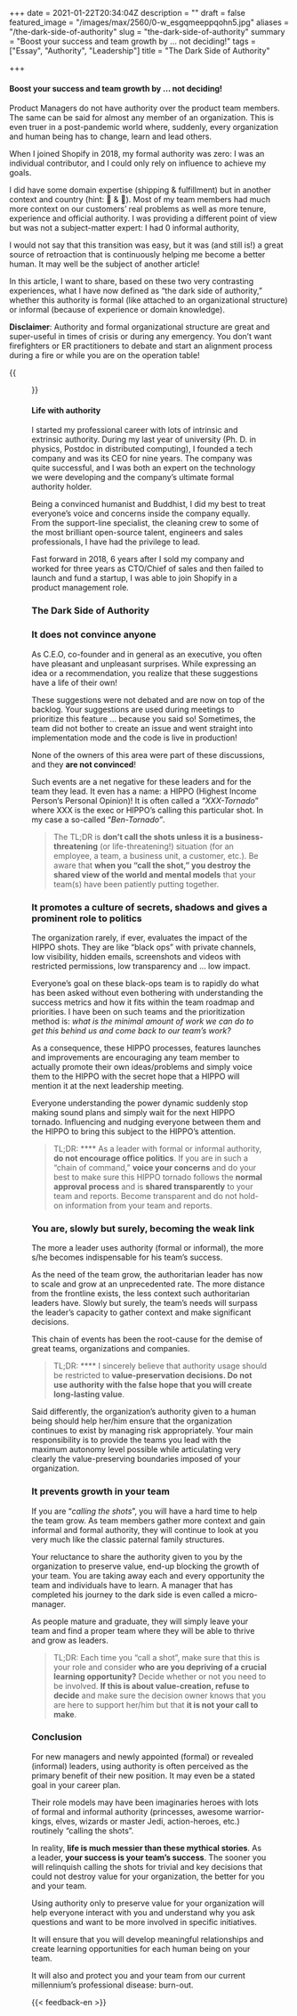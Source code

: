 +++
date = 2021-01-22T20:34:04Z
description = ""
draft = false
featured_image = "/images/max/2560/0-w_esgqmeeppqohn5.jpg"
aliases = "/the-dark-side-of-authority"
slug = "the-dark-side-of-authority"
summary = "Boost your success and team growth by … not deciding!"
tags = ["Essay", "Authority", "Leadership"]
title = "The Dark Side of Authority"

+++


#### Boost your success and team growth by … not deciding!

Product Managers do not have authority over the product team members. The same can be said for almost any member of an organization. This is even truer in a post-pandemic world where, suddenly, every organization and human being has to change, learn and lead others.

When I joined Shopify in 2018, my formal authority was zero: I was an individual contributor, and I could only rely on influence to achieve my goals.

I did have some domain expertise (shipping & fulfillment) but in another context and country (hint: 🍷 & 🦘). Most of my team members had much more context on our customers’ real problems as well as more tenure, experience and official authority. I was providing a different point of view but was not a subject-matter expert: I had 0 informal authority,

I would not say that this transition was easy, but it was (and still is!) a great source of retroaction that is continuously helping me become a better human. It may well be the subject of another article!

In this article, I want to share, based on these two very contrasting experiences, what I have now defined as “the dark side of authority,” whether this authority is formal (like attached to an organizational structure) or informal (because of experience or domain knowledge).

**Disclaimer**: Authority and formal organizational structure are great and super-useful in times of crisis or during any emergency. You don’t want firefighters or ER practitioners to debate and start an alignment process during a fire or while you are on the operation table!

{{<figure src="/images/max/800/1-me2c0poaagnb-npzwlk1lw.png" >}}

#### Life with authority

I started my professional career with lots of intrinsic and extrinsic authority. During my last year of university (Ph. D. in physics, Postdoc in distributed computing), I founded a tech company and was its CEO for nine years. The company was quite successful, and I was both an expert on the technology we were developing and the company’s ultimate formal authority holder.

Being a convinced humanist and Buddhist, I did my best to treat everyone’s voice and concerns inside the company equally. From the support-line specialist, the cleaning crew to some of the most brilliant open-source talent, engineers and sales professionals, I have had the privilege to lead.

Fast forward in 2018, 6 years after I sold my company and worked for three years as CTO/Chief of sales and then failed to launch and fund a startup, I was able to join Shopify in a product management role.

### The Dark Side of Authority

### It does not convince anyone

As C.E.O, co-founder and in general as an executive, you often have pleasant and unpleasant surprises. While expressing an idea or a recommendation, you realize that these suggestions have a life of their own!

These suggestions were not debated and are now on top of the backlog. Your suggestions are used during meetings to prioritize this feature … because you said so! Sometimes, the team did not bother to create an issue and went straight into implementation mode and the code is live in production!

None of the owners of this area were part of these discussions, and they **are not convinced**!

Such events are a net negative for these leaders and for the team they lead. It even has a name: a HIPPO (Highest Income Person‘s Personal Opinion)! It is often called a “_XXX-Tornado_” where XXX is the exec or HIPPO’s calling this particular shot. In my case a so-called “_Ben-Tornado”_.

> The TL;DR is **don’t call the shots unless it is a business-threatening** (or life-threatening!) situation (for an employee, a team, a business unit, a customer, etc.). Be aware that **when you “call the shot,” you destroy the shared view of the world and mental models** that your team(s) have been patiently putting together.

### It promotes a culture of secrets, shadows and gives a prominent role to politics

The organization rarely, if ever, evaluates the impact of the HIPPO shots. They are like “black ops” with private channels, low visibility, hidden emails, screenshots and videos with restricted permissions, low transparency and … low impact.

Everyone’s goal on these black-ops team is to rapidly do what has been asked without even bothering with understanding the success metrics and how it fits within the team roadmap and priorities. I have been on such teams and the prioritization method is: _what is the minimal amount of work we can do to get this behind us and come back to our team’s work?_

As a consequence, these HIPPO processes, features launches and improvements are encouraging any team member to actually promote their own ideas/problems and simply voice them to the HIPPO with the secret hope that a HIPPO will mention it at the next leadership meeting.

Everyone understanding the power dynamic suddenly stop making sound plans and simply wait for the next HIPPO tornado. Influencing and nudging everyone between them and the HIPPO to bring this subject to the HIPPO’s attention.

> TL;DR: **** As a leader with formal or informal authority, **do not encourage office politics**. If you are in such a “chain of command,” **voice your concerns** and do your best to make sure this HIPPO tornado follows the **normal approval process** and is **shared transparently** to your team and reports. Become transparent and do not hold-on information from your team and reports.

### You are, slowly but surely, becoming the weak link

The more a leader uses authority (formal or informal), the more s/he becomes indispensable for his team’s success.

As the need of the team grow, the authoritarian leader has now to scale and grow at an unprecedented rate. The more distance from the frontline exists, the less context such authoritarian leaders have. Slowly but surely, the team’s needs will surpass the leader’s capacity to gather context and make significant decisions.

This chain of events has been the root-cause for the demise of great teams, organizations and companies.

> TL;DR: **** I sincerely believe that authority usage should be restricted to **value-preservation decisions. Do not use authority with the false hope that you will create long-lasting value**.

Said differently, the organization’s authority given to a human being should help her/him ensure that the organization continues to exist by managing risk appropriately. Your main responsibility is to provide the teams you lead with the maximum autonomy level possible while articulating very clearly the value-preserving boundaries imposed of your organization.

### It prevents growth in your team

If you are “_calling the shots_”, you will have a hard time to help the team grow. As team members gather more context and gain informal and formal authority, they will continue to look at you very much like the classic paternal family structures.

Your reluctance to share the authority given to you by the organization to preserve value, end-up blocking the growth of your team. You are taking away each and every opportunity the team and individuals have to learn. A manager that has completed his journey to the dark side is even called a micro-manager.

As people mature and graduate, they will simply leave your team and find a proper team where they will be able to thrive and grow as leaders.

> TL;DR: Each time you “call a shot”, make sure that this is your role and consider **who are you depriving of a crucial learning opportunity?** Decide whether or not you need to be involved. **If this is about value-creation, refuse to decide** and make sure the decision owner knows that you are here to support her/him but that **it is not your call to make**.

### Conclusion

For new managers and newly appointed (formal) or revealed (informal) leaders, using authority is often perceived as the primary benefit of their new position. It may even be a stated goal in your career plan.

Their role models may have been imaginaries heroes with lots of formal and informal authority (princesses, awesome warrior-kings, elves, wizards or master Jedi, action-heroes, etc.) routinely “calling the shots”.

In reality, **life is much messier than these mythical stories**. As a leader, **your success is your team’s success**. The sooner you will relinquish calling the shots for trivial and key decisions that could not destroy value for your organization, the better for you and your team.

Using authority only to preserve value for your organization will help everyone interact with you and understand why you ask questions and want to be more involved in specific initiatives.

It will ensure that you will develop meaningful relationships and create learning opportunities for each human being on your team.

It will also and protect you and your team from our current millennium’s professional disease: burn-out.

{{< feedback-en >}}


